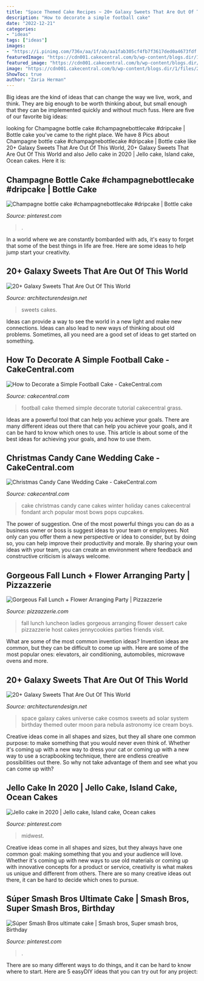 ```yaml
---
title: "Space Themed Cake Recipes ~ 20+ Galaxy Sweets That Are Out Of This World"
description: "How to decorate a simple football cake"
date: "2022-12-21"
categories:
- "ideas"
tags: ["ideas"]
images:
- "https://i.pinimg.com/736x/aa/1f/ab/aa1fab305cf4fb7f3617ded0a4673fdf.jpg"
featuredImage: "https://cdn001.cakecentral.com/b/wp-content/blogs.dir/1/files/2015/01/900_hqdefault11.jpg"
featured_image: "https://cdn001.cakecentral.com/b/wp-content/blogs.dir/1/files/2015/01/900_hqdefault11.jpg"
image: "https://cdn001.cakecentral.com/b/wp-content/blogs.dir/1/files/2015/01/900_hqdefault11.jpg"
ShowToc: true
author: "Zaria Herman"
---
```



Big ideas are the kind of ideas that can change the way we live, work, and think. They are big enough to be worth thinking about, but small enough that they can be implemented quickly and without much fuss. Here are five of our favorite big ideas: 

	

		
looking for Champagne bottle cake #champagnebottlecake #dripcake | Bottle cake you've came to the right place. We have 8 Pics about Champagne bottle cake #champagnebottlecake #dripcake | Bottle cake like 20+ Galaxy Sweets That Are Out Of This World, 20+ Galaxy Sweets That Are Out Of This World and also Jello cake in 2020 | Jello cake, Island cake, Ocean cakes. Here it is:
		
    
## Champagne Bottle Cake #champagnebottlecake #dripcake | Bottle Cake

<img loading=lazy src="https://i.pinimg.com/736x/fd/7d/21/fd7d215d7a14146aa4226ff4611128f3.jpg" onerror="this.onerror=null;this.src='https://tse4.mm.bing.net/th?id=OIP.GS0Zm3DuFHM16I2SSpQc2gHaKh&amp;pid=15.1';" alt="Champagne bottle cake #champagnebottlecake #dripcake | Bottle cake">

_Source: pinterest.com_

>. 

	

In a world where we are constantly bombarded with ads, it's easy to forget that some of the best things in life are free. Here are some ideas to help jump start your creativity.

    
## 20+ Galaxy Sweets That Are Out Of This World

<img loading=lazy src="https://cdn.architecturendesign.net/wp-content/uploads/2016/05/AD-Galaxy-Cakes-Space-Sweets-Nebula-Cosmos-Universe-05.jpg" onerror="this.onerror=null;this.src='https://tse3.mm.bing.net/th?id=OIP.ZabUnS3oxpq1CEFqb_8K9gHaOL&amp;pid=15.1';" alt="20+ Galaxy Sweets That Are Out Of This World">

_Source: architecturendesign.net_

>sweets cakes. 

	

Ideas can provide a way to see the world in a new light and make new connections. Ideas can also lead to new ways of thinking about old problems. Sometimes, all you need are a good set of ideas to get started on something.

    
## How To Decorate A Simple Football Cake - CakeCentral.com

<img loading=lazy src="https://cdn001.cakecentral.com/b/wp-content/blogs.dir/1/files/2015/01/900_hqdefault11.jpg" onerror="this.onerror=null;this.src='https://tse2.mm.bing.net/th?id=OIP.34vAU1ytX_065UsuJr5vJQHaFj&amp;pid=15.1';" alt="How to Decorate a Simple Football Cake - CakeCentral.com">

_Source: cakecentral.com_

>football cake themed simple decorate tutorial cakecentral grass. 

	

Ideas are a powerful tool that can help you achieve your goals. There are many different ideas out there that can help you achieve your goals, and it can be hard to know which ones to use. This article is about some of the best ideas for achieving your goals, and how to use them.

    
## Christmas Candy Cane Wedding Cake - CakeCentral.com

<img loading=lazy src="https://cdn001.cakecentral.com/gallery/2015/03/900_835732toPU_christmas-candy-cane-wedding-cake.jpg" onerror="this.onerror=null;this.src='https://tse1.mm.bing.net/th?id=OIP.02mqbPmK4DxRUPjKVxhQPwHaJ4&amp;pid=15.1';" alt="Christmas Candy Cane Wedding Cake - CakeCentral.com">

_Source: cakecentral.com_

>cake christmas candy cane cakes winter holiday canes cakecentral fondant arch popular most bows pops cupcakes. 

	

The power of suggestion.
One of the most powerful things you can do as a business owner or boss is suggest ideas to your team or employees. Not only can you offer them a new perspective or idea to consider, but by doing so, you can help improve their productivity and morale. By sharing your own ideas with your team, you can create an environment where feedback and constructive criticism is always welcome.

    
## Gorgeous Fall Lunch + Flower Arranging Party | Pizzazzerie

<img loading=lazy src="http://pizzazzerie.com/wp-content/uploads/2015/11/beautiful-fall-cake.jpg" onerror="this.onerror=null;this.src='https://tse3.mm.bing.net/th?id=OIP.aP-WXzpvF5aW-g3eMY0PuwHaLH&amp;pid=15.1';" alt="Gorgeous Fall Lunch + Flower Arranging Party | Pizzazzerie">

_Source: pizzazzerie.com_

>fall lunch luncheon ladies gorgeous arranging flower dessert cake pizzazzerie host cakes jennycookies parties friends visit. 

	

What are some of the most common invention ideas?
Invention ideas are common, but they can be difficult to come up with. Here are some of the most popular ones: elevators, air conditioning, automobiles, microwave ovens and more.

    
## 20+ Galaxy Sweets That Are Out Of This World

<img loading=lazy src="http://cdn.architecturendesign.net/wp-content/uploads/2016/05/AD-Galaxy-Cakes-Space-Sweets-Nebula-Cosmos-Universe-12.jpg" onerror="this.onerror=null;this.src='https://tse1.mm.bing.net/th?id=OIP.JrLjOhzy3lr3aQQ430LBZAHaKR&amp;pid=15.1';" alt="20+ Galaxy Sweets That Are Out Of This World">

_Source: architecturendesign.net_

>space galaxy cakes universe cake cosmos sweets ad solar system birthday themed outer moon para nebula astronomy ice cream boys. 

	

Creative ideas come in all shapes and sizes, but they all share one common purpose: to make something that you would never even think of. Whether it's coming up with a new way to dress your cat or coming up with a new way to use a scrapbooking technique, there are endless creative possibilities out there. So why not take advantage of them and see what you can come up with?

    
## Jello Cake In 2020 | Jello Cake, Island Cake, Ocean Cakes

<img loading=lazy src="https://i.pinimg.com/736x/a8/27/8f/a8278fa9e9b90fca6da88dabd88ccdcb.jpg" onerror="this.onerror=null;this.src='https://tse1.mm.bing.net/th?id=OIP.yLFkOeCqux4aoPYwKtOO3gHaJ9&amp;pid=15.1';" alt="Jello cake in 2020 | Jello cake, Island cake, Ocean cakes">

_Source: pinterest.com_

>midwest. 

	

Creative ideas come in all shapes and sizes, but they always have one common goal: making something that you and your audience will love. Whether it's coming up with new ways to use old materials or coming up with innovative concepts for a product or service, creativity is what makes us unique and different from others. There are so many creative ideas out there, it can be hard to decide which ones to pursue.

    
## Súper Smash Bros Ultimate Cake | Smash Bros, Super Smash Bros, Birthday

<img loading=lazy src="https://i.pinimg.com/736x/aa/1f/ab/aa1fab305cf4fb7f3617ded0a4673fdf.jpg" onerror="this.onerror=null;this.src='https://tse3.mm.bing.net/th?id=OIP.snkM9oN7XcMs-CFqUarIVAHaJ4&amp;pid=15.1';" alt="Súper Smash Bros ultimate cake | Smash bros, Super smash bros, Birthday">

_Source: pinterest.com_

>. 

	

There are so many different ways to do things, and it can be hard to know where to start. Here are 5 easyDIY ideas that you can try out for any project: 

